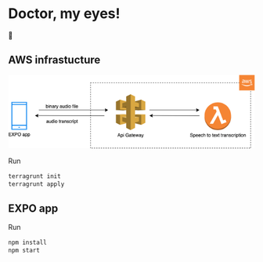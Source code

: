 # Doctor, my eyes!
👀

## AWS infrastucture

![AWS infrastucture](./diagram.png)

Run
```
terragrunt init
terragrunt apply
```

## EXPO app

Run
```
npm install
npm start
```
